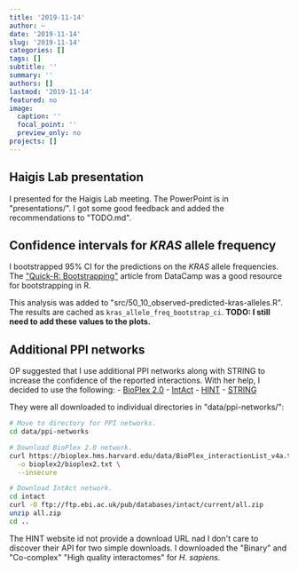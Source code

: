 ```yaml
---
title: '2019-11-14'
author: ~
date: '2019-11-14'
slug: '2019-11-14'
categories: []
tags: []
subtitle: ''
summary: ''
authors: []
lastmod: '2019-11-14'
featured: no
image:
  caption: ''
  focal_point: ''
  preview_only: no
projects: []
---
```



## Haigis Lab presentation

I presented for the Haigis Lab meeting.
The PowerPoint is in "presentations/".
I got some good feedback and added the recommendations to "TODO.md".

## Confidence intervals for *KRAS* allele frequency

I bootstrapped 95% CI for the predictions on the *KRAS* allele frequencies.
The ["Quick-R: Bootstrapping"](https://www.statmethods.net/advstats/bootstrapping.html) article from DataCamp was a good resource for bootstrapping in R.

This analysis was added to "src/50_10_observed-predicted-kras-alleles.R".
The results are cached as `kras_allele_freq_bootstrap_ci`.
**TODO: I still need to add these values to the plots.**

## Additional PPI networks

OP suggested that I use additional PPI networks along with STRING to increase the confidence of the reported interactions.
With her help, I decided to use the following:
    - [BioPlex 2.0](https://bioplex.hms.harvard.edu/index.php)
    - [IntAct](https://www.ebi.ac.uk/intact/)
    - [HINT](http://hint.yulab.org)
    - [STRING](https://string-db.org)

They were all downloaded to individual directories in "data/ppi-networks/":

```bash
# Move to directory for PPI networks.
cd data/ppi-networks

# Download BioPlex 2.0 network.
curl https://bioplex.hms.harvard.edu/data/BioPlex_interactionList_v4a.tsv \
  -o bioplex2/bioplex2.txt \
  --insecure

# Download IntAct network.
cd intact
curl -O ftp://ftp.ebi.ac.uk/pub/databases/intact/current/all.zip
unzip all.zip
cd ..
```

The HINT website id not provide a download URL nad I don't care to discover their API for two simple downloads.
I downloaded the "Binary" and "Co-complex" "High quality interactomes" for *H. sapiens*.

